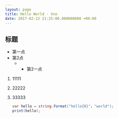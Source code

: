 ```yaml
---
layout: page
title: Hello World - Vno
date: 2017-02-22 21:25:00.000000000 +09:00
---
```


## 标题


- 第一点
- 第2点
  - - 第2一点


1. 11111
2. 22222
3. 33333

	```cs
	var hello = string.Format("hello{0}"，"world");
	print(hello);
	```

